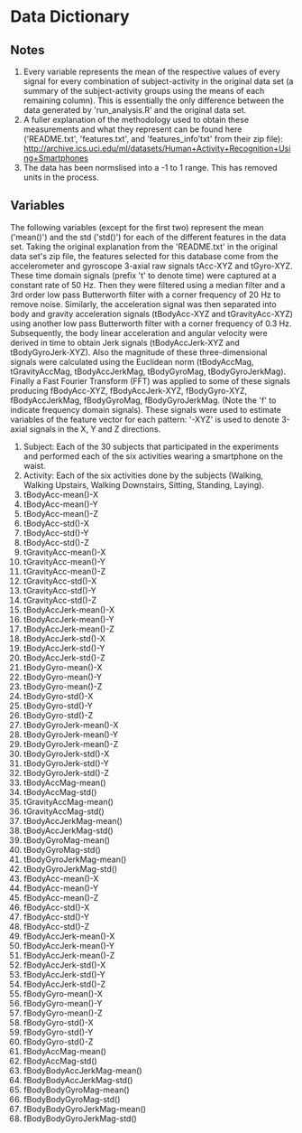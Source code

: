 # Data Dictionary

## Notes

1. Every variable represents the mean of the respective values of every signal for every combination of subject-activity in the original data set (a summary of the subject-activity groups using the means of each remaining column). This is essentially the only difference between the data generated by 'run_analysis.R' and the original data set.
2. A fuller explanation of the methodology used to obtain these measurements and what they represent can be found here ('README.txt', 'features.txt', and 'features_info'txt' from their zip file): http://archive.ics.uci.edu/ml/datasets/Human+Activity+Recognition+Using+Smartphones
3. The data has been normslised into a -1 to 1 range. This has removed units in the process. 


## Variables

The following variables (except for the first two) represent the mean ('mean()') and the std ('std()') for each of the different features in the data set. Taking the original explanation from the 'README.txt' in the original data set's zip file, the features selected for this database come from the accelerometer and gyroscope 3-axial raw signals tAcc-XYZ and tGyro-XYZ. These time domain signals (prefix 't' to denote time) were captured at a constant rate of 50 Hz. Then they were filtered using a median filter and a 3rd order low pass Butterworth filter with a corner frequency of 20 Hz to remove noise. Similarly, the acceleration signal was then separated into body and gravity acceleration signals (tBodyAcc-XYZ and tGravityAcc-XYZ) using another low pass Butterworth filter with a corner frequency of 0.3 Hz. Subsequently, the body linear acceleration and angular velocity were derived in time to obtain Jerk signals (tBodyAccJerk-XYZ and tBodyGyroJerk-XYZ). Also the magnitude of these three-dimensional signals were calculated using the Euclidean norm (tBodyAccMag, tGravityAccMag, tBodyAccJerkMag, tBodyGyroMag, tBodyGyroJerkMag). Finally a Fast Fourier Transform (FFT) was applied to some of these signals producing fBodyAcc-XYZ, fBodyAccJerk-XYZ, fBodyGyro-XYZ, fBodyAccJerkMag, fBodyGyroMag, fBodyGyroJerkMag. (Note the 'f' to indicate frequency domain signals). These signals were used to estimate variables of the feature vector for each pattern:  '-XYZ' is used to denote 3-axial signals in the X, Y and Z directions.

1. Subject: Each of the 30 subjects that participated in the experiments and performed each of the six activities wearing a smartphone on the waist.
2. Activity: Each of the six activities done by the subjects (Walking, Walking Upstairs, Walking Downstairs, Sitting, Standing, Laying).
3. tBodyAcc-mean()-X
4. tBodyAcc-mean()-Y
5. tBodyAcc-mean()-Z
6. tBodyAcc-std()-X
7. tBodyAcc-std()-Y
8. tBodyAcc-std()-Z
9. tGravityAcc-mean()-X
10. tGravityAcc-mean()-Y
11. tGravityAcc-mean()-Z
12. tGravityAcc-std()-X
13. tGravityAcc-std()-Y
14. tGravityAcc-std()-Z
15. tBodyAccJerk-mean()-X
16. tBodyAccJerk-mean()-Y
17. tBodyAccJerk-mean()-Z
18. tBodyAccJerk-std()-X
19. tBodyAccJerk-std()-Y        
20. tBodyAccJerk-std()-Z      
21. tBodyGyro-mean()-X          
22. tBodyGyro-mean()-Y          
23. tBodyGyro-mean()-Z         
24. tBodyGyro-std()-X          
25. tBodyGyro-std()-Y           
26. tBodyGyro-std()-Z          
27. tBodyGyroJerk-mean()-X      
28. tBodyGyroJerk-mean()-Y      
29. tBodyGyroJerk-mean()-Z     
30. tBodyGyroJerk-std()-X       
31. tBodyGyroJerk-std()-Y       
32. tBodyGyroJerk-std()-Z      
33. tBodyAccMag-mean()          
34. tBodyAccMag-std()           
35. tGravityAccMag-mean()      
36. tGravityAccMag-std()        
37. tBodyAccJerkMag-mean()      
38. tBodyAccJerkMag-std()      
39. tBodyGyroMag-mean()         
40. tBodyGyroMag-std()          
41. tBodyGyroJerkMag-mean()    
42. tBodyGyroJerkMag-std()      
43. fBodyAcc-mean()-X           
44. fBodyAcc-mean()-Y          
45. fBodyAcc-mean()-Z           
46. fBodyAcc-std()-X            
47. fBodyAcc-std()-Y           
48. fBodyAcc-std()-Z            
49. fBodyAccJerk-mean()-X       
50. fBodyAccJerk-mean()-Y      
51. fBodyAccJerk-mean()-Z       
52. fBodyAccJerk-std()-X        
53. fBodyAccJerk-std()-Y      
54. fBodyAccJerk-std()-Z        
55. fBodyGyro-mean()-X          
56. fBodyGyro-mean()-Y        
57. fBodyGyro-mean()-Z          
58. fBodyGyro-std()-X           
59. fBodyGyro-std()-Y          
60. fBodyGyro-std()-Z          
61. fBodyAccMag-mean()          
62. fBodyAccMag-std()         
63. fBodyBodyAccJerkMag-mean()  
64. fBodyBodyAccJerkMag-std()   
65. fBodyBodyGyroMag-mean()    
66. fBodyBodyGyroMag-std()      
67. fBodyBodyGyroJerkMag-mean() 
68. fBodyBodyGyroJerkMag-std()
